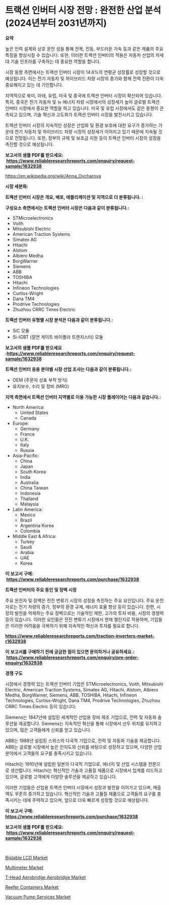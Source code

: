 <p><h1>트랙션 인버터 시장 전망 : 완전한 산업 분석 (2024년부터 2031년까지)</h1></p><p><strong>요약</strong></p>
<p><p>높은 인력 설계와 상호 운전 성을 통해 전복, 진동, 부드러운 가속 등과 같은 제품의 주요 특징을 향상시킬 수 있습니다. 또한, 이러한 트랙션 인버터의 적용은 자동차 산업의 차세대 기술 인프라를 구축하는 데 중요한 역할을 합니다.</p><p>시장 동향 측면에서는 트랙션 인버터 시장이 14.6%의 연평균 성장률로 성장할 것으로 예상됩니다. 이는 전기 자동차 및 하이브리드 차량 시장의 증가와 함께 전력 전환이 더욱 중요해지고 있는 데 기인합니다.</p><p>지역적으로 북미, 아태, 유럽, 미국 및 중국에 트랙션 인버터 시장이 확산되어 있습니다. 특히, 중국은 전기 자동차 및 뉴 에너지 차량 시장에서의 성장세가 높아 글로벌 트랙션 인버터 시장에서 중요한 역할을 하고 있습니다. 미국 및 유럽 시장에서도 같은 동향이 관측되고 있으며, 기술 혁신과 고도화가 트랙션 인버터 시장을 발전시키고 있습니다.</p><p>트랙션 인버터 시장의 지속적인 성장은 산업화 및 환경 보호에 대한 요구가 증가하는 가운데 전기 자동차 및 하이브리드 차량 시장의 성장세가 이어지고 있기 때문에 지속될 것으로 전망됩니다. 또한, 정부의 규제 및 보조금 지원 등이 트랙션 인버터 시장의 성장을 촉진할 것으로 예상됩니다.</p></p>
<p><strong>보고서의 샘플 PDF를 받으세요: &nbsp;<a href="https://www.reliableresearchreports.com/enquiry/request-sample/1632938">https://www.reliableresearchreports.com/enquiry/request-sample/1632938</a></strong></p>
<p><a href="https://en.wikipedia.org/wiki/Anna_Ovcharova">https://en.wikipedia.org/wiki/Anna_Ovcharova</a></p>
<p><strong>시장 세분화:</strong></p>
<p><strong> 트랙션 인버터 시장은 개요, 배포, 애플리케이션 및 지역으로 더 분류됩니다. :</strong></p>
<p><strong>구성요소 측면에서는 트랙션 인버터 시장은 다음과 같이 분류됩니다.:</strong></p>
<p><ul><li>STMicroelectronics</li><li>Voith</li><li>Mitsubishi Electric</li><li>American Traction Systems</li><li>Simatex AG</li><li>Hitachi</li><li>Alstom</li><li>Albiero Medha</li><li>BorgWarner</li><li>Siemens</li><li>ABB</li><li>TOSHIBA</li><li>Hitachi</li><li>Infineon Technologies</li><li>Curtiss-Wright</li><li>Dana TM4</li><li>Prodrive Technologies</li><li>Zhuzhou CRRC Times Electric</li></ul></p>
<p><strong> 트랙션 인버터 유형별 시장 분석은 다음과 같이 분류됩니다.:</strong></p>
<p><ul><li>SiC 모듈</li><li>Si-IGBT (절연 게이트 바이폴라 트랜지스터) 모듈</li></ul></p>
<p><strong>보고서의 샘플 PDF를 받으세요 :<a href="https://www.reliableresearchreports.com/enquiry/request-sample/1632938">https://www.reliableresearchreports.com/enquiry/request-sample/1632938</a></strong></p>
<p><strong> 트랙션 인버터 응용 분야별 시장 산업 조사는 다음과 같이 분류됩니다.:</strong></p>
<p><ul><li>OEM (주문자 상표 부착 방식)</li><li>유지보수, 수리 및 정비 (MRO)</li></ul></p>
<p><strong>지역 측면에서 트랙션 인버터 지역별로 이용 가능한 시장 플레이어는 다음과 같습니다.:</strong></p>
<p><ul>
    <li>
        North America:
        <ul>
            <li>United States</li>
            <li>Canada</li>
        </ul>
    </li>
    <li>
        Europe:
        <ul>
            <li>Germany</li>
            <li>France</li>
            <li>U.K.</li>
            <li>Italy</li>
            <li>Russia</li>
        </ul>
    </li>
    <li>
        Asia-Pacific:
        <ul>
            <li>China</li>
            <li>Japan</li>
            <li>South Korea</li>
            <li>India</li>
            <li>Australia</li>
            <li>China Taiwan</li>
            <li>Indonesia</li>
            <li>Thailand</li>
            <li>Malaysia</li>
        </ul>
    </li>
    <li>
        Latin America:
        <ul>
            <li>Mexico</li>
            <li>Brazil</li>
            <li>Argentina Korea</li>
            <li>Colombia</li>
        </ul>
    </li>
    <li>
        Middle East & Africa:
        <ul>
            <li>Turkey</li>
            <li>Saudi</li>
            <li>Arabia</li>
            <li>UAE</li>
            <li>Korea</li>
        </ul>
    </li>
    </ul></p>
<p><strong>이 보고서 구매: &nbsp;<a href="https://www.reliableresearchreports.com/purchase/1632938">https://www.reliableresearchreports.com/purchase/1632938</a></strong></p>
<p><strong>트랙션 인버터의 주요 동인 및 장벽 시장</strong></p>
<p><p>주요 운전자 및 장벽은 전진 변류기 시장의 성장을 촉진하는 주요 요인입니다. 주요 운전자로는 전기 차량의 증가, 정부의 환경 규제, 에너지 효율 향상 등이 있습니다. 한편, 시장의 발전을 억제하는 주요 장벽으로는 기술적인 제한, 고가의 투자 비용, 시장의 경쟁력 등이 있습니다. 이러한 요인들은 전진 변류기 시장에서 현재 챌린지로 작용하며, 기업들은 이러한 어려움을 극복하기 위해 지속적인 혁신과 투자를 필요로 합니다.</p></p>
<p><strong><a href="https://www.reliableresearchreports.com/traction-inverters-market-r1632938">https://www.reliableresearchreports.com/traction-inverters-market-r1632938</a></strong></p>
<p><strong>이 보고서를 구매하기 전에 궁금한 점이 있으면 문의하거나 공유하세요.: &nbsp;<a href="https://www.reliableresearchreports.com/enquiry/pre-order-enquiry/1632938">https://www.reliableresearchreports.com/enquiry/pre-order-enquiry/1632938</a></strong></p>
<p><strong>경쟁 구도</strong></p>
<p><p>시장에서 경쟁력 있는 트랙션 인버터 기업은 STMicroelectronics, Voith, Mitsubishi Electric, American Traction Systems, Simatex AG, Hitachi, Alstom, Albiero Medha, BorgWarner, Siemens, ABB, TOSHIBA, Hitachi, Infineon Technologies, Curtiss-Wright, Dana TM4, Prodrive Technologies, Zhuzhou CRRC Times Electric 등이 있습니다. </p><p>Siemens는 1847년에 설립된 세계적인 산업용 장비 제조 기업으로, 전력 및 자동화 솔루션을 제공합니다. Siemens는 지속적인 혁신을 통해 시장에서 선두 위치를 유지하고 있으며, 많은 고객들에게 신뢰를 얻고 있습니다.</p><p>ABB는 1988년 설립된 스위스의 다국적 기업으로, 전력 및 자동화 기술을 제공합니다. ABB는 글로벌 시장에서 높은 인지도와 신뢰를 바탕으로 성장하고 있으며, 다양한 산업 분야에서 고객들의 요구를 충족시키고 있습니다.</p><p>Hitachi는 1910년에 설립된 일본의 다국적 기업으로, 에너지 및 산업 시스템을 전문으로 생산합니다. Hitachi는 혁신적인 기술과 고품질 제품으로 시장에서 업계를 리드하고 있으며, 글로벌 고객에게 다양한 솔루션을 제공하고 있습니다.</p><p>이러한 기업들은 산업용 트랙션 인버터 시장에서 성장과 발전을 이어가고 있으며, 매출액도 꾸준히 증가하고 있습니다. 혁신적인 기술과 고품질 제품으로 고객들의 요구를 충족시키는 데에 주력하고 있으며, 앞으로 더욱 빠르게 성장할 것으로 예상됩니다.</p></p>
<p><strong>이 보고서 구매: &nbsp; <a href="https://www.reliableresearchreports.com/purchase/1632938">https://www.reliableresearchreports.com/purchase/1632938</a></strong></p>
<p><strong>보고서의 샘플 PDF를 받으세요: &nbsp;<a href="https://www.reliableresearchreports.com/enquiry/request-sample/1632938">https://www.reliableresearchreports.com/enquiry/request-sample/1632938</a></strong><strong></strong></p>
<p>&nbsp;</p>
<p><p><a href="https://www.linkedin.com/pulse/bistable-lcd-market-size-type-cog-chipcof-chipcob-chip-product-j2rxe">Bistable LCD Market</a></p><p><a href="https://issuu.com/reportprime-2/docs/multimeter-market-size-2030.pptx">Multimeter Market</a></p><p><a href="https://medium.com/@liam.mcgrath5645/an-in-depth-analysis-of-the-global-t-head-aerobridge-aerobridge-market-scope-and-its-rapid-growing-49d36731621f">T-Head Aerobridge Aerobridge Market</a></p><p><a href="https://medium.com/@samantha.welch56767/reefer-containers-market-size-by-type-25-ft-25-40-ft-40-ft-by-product-fruit-vegetables-marine-6f1fac74f91b">Reefer Containers Market</a></p><p><a href="https://github.com/arionmp/Market-Research-Report-List-4/blob/main/vacuum-pump-services-market.md">Vacuum Pump Services Market</a></p></p>